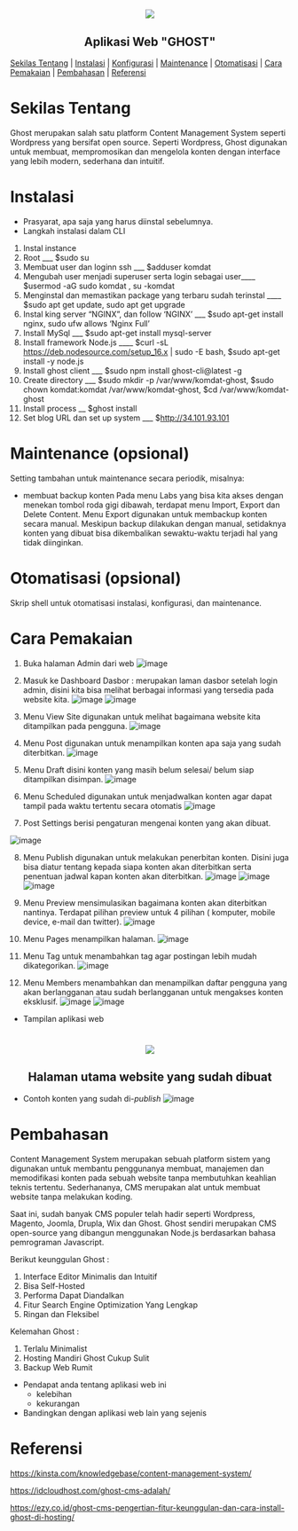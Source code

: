 <h1 align="center"><img src="https://i.pinimg.com/564x/e9/9e/d1/e99ed1d4a8bd897c2774a8756faced11.jpg"></h1>
<h2 align="center">Aplikasi Web "GHOST"</h2>

[Sekilas Tentang](#sekilas-tentang) | [Instalasi](#instalasi) | [Konfigurasi](#konfigurasi) | [Maintenance](#maintenance) | [Otomatisasi](#otomatisasi) | [Cara Pemakaian](#cara-pemakaian) | [Pembahasan](#pembahasan) | [Referensi](#referensi)

# Sekilas Tentang

Ghost merupakan salah satu platform Content Management System seperti Wordpress yang bersifat open source. Seperti Wordpress, Ghost digunakan untuk membuat, mempromosikan dan mengelola konten dengan interface yang lebih modern, sederhana dan intuitif.


# Instalasi

- Prasyarat, apa saja yang harus diinstal sebelumnya.
- Langkah instalasi dalam CLI
1.	Instal instance
2.	Root ___ $sudo su
3.	Membuat user dan loginn ssh  ___ $adduser komdat
4.	Mengubah user menjadi superuser serta login sebagai user____ $usermod -aG sudo komdat , su -komdat
5.	Menginstal dan memastikan package yang terbaru sudah terinstal ____ $sudo apt get update, sudo apt get upgrade
6.	Instal king server “NGINX”, dan follow ‘NGINX’ ___ $sudo apt-get install nginx, sudo ufw allows ‘Nginx Full’
7.	Install MySql ___ $sudo apt-get install mysql-server
8.	Install framework Node.js ____ $curl -sL https://deb.nodesource.com/setup_16.x | sudo -E bash, $sudo apt-get install -y node.js
9.	Install ghost client ___ $sudo npm install ghost-cli@latest -g 
10.	Create directory ___ $sudo mkdir -p /var/www/komdat-ghost, $sudo chown komdat:komdat /var/www/komdat-ghost, $cd /var/www/komdat-ghost
11.	Install process __ $ghost install
12.	Set blog URL dan set up system ___ $http://34.101.93.101


#  Maintenance (opsional)

Setting tambahan untuk maintenance secara periodik, misalnya:
- membuat backup konten
Pada menu Labs yang bisa kita akses dengan menekan tombol roda gigi dibawah, terdapat menu Import, Export dan Delete Content. Menu Export digunakan untuk membackup konten secara manual. Meskipun backup dilakukan dengan manual, setidaknya konten yang dibuat bisa dikembalikan sewaktu-waktu terjadi hal yang tidak diinginkan.


# Otomatisasi (opsional)

Skrip shell untuk otomatisasi instalasi, konfigurasi, dan maintenance.


# Cara Pemakaian

1.	Buka halaman Admin dari web
![image](https://user-images.githubusercontent.com/86305950/196965927-6f3627d3-220c-4855-8451-1c6b867b8d5f.png)
 
2.	Masuk ke Dashboard
Dasbor : merupakan laman dasbor setelah login admin, disini kita bisa melihat berbagai informasi yang tersedia pada website kita.
 ![image](https://user-images.githubusercontent.com/86305950/196965972-0cb685a7-cd2d-489d-b24e-053d6ede556d.png)
 ![image](https://user-images.githubusercontent.com/86305950/196967846-da868a80-e1d6-4fa7-b1f6-fb36eb642596.png)
  
3.	Menu View Site 
digunakan untuk melihat bagaimana website kita ditampilkan pada  pengguna.
 ![image](https://user-images.githubusercontent.com/86305950/196967875-ce01a134-0036-428b-9a44-07f431105288.png)

4.	Menu Post
digunakan untuk menampilkan konten apa saja yang sudah diterbitkan.
 ![image](https://user-images.githubusercontent.com/86305950/196967884-355a1094-0b9c-4067-85b3-831048682f31.png)

5.	Menu Draft
disini konten yang masih belum selesai/ belum siap ditampilkan disimpan.
 ![image](https://user-images.githubusercontent.com/86305950/196967896-d87d4342-4e34-462a-9c0f-783ecd317d55.png)

6.	Menu Scheduled
digunakan untuk menjadwalkan konten agar dapat tampil pada waktu tertentu secara otomatis
  ![image](https://user-images.githubusercontent.com/86305950/196967915-d3880c0b-accc-497c-8fae-0c62feb1df75.png)
  
7.	Post Settings 
berisi pengaturan mengenai konten yang akan dibuat.

  ![image](https://user-images.githubusercontent.com/86305950/196967938-cfd0fa4d-f663-47fe-8697-d04e49cc905e.png)

8.	Menu Publish
digunakan untuk melakukan penerbitan konten. Disini juga bisa diatur tentang kepada siapa konten akan diterbitkan serta penentuan jadwal kapan konten akan diterbitkan.
![image](https://user-images.githubusercontent.com/86305950/196967962-7fece3eb-5e79-4c8c-b094-d6991ef990f7.png)
![image](https://user-images.githubusercontent.com/86305950/196967989-ca6be152-c232-4400-86f1-e0330c6ff97b.png)
![image](https://user-images.githubusercontent.com/86305950/196967998-66966903-94b9-4680-9e8f-207d079374f0.png)

9.	 Menu Preview
mensimulasikan bagaimana konten akan diterbitkan nantinya. Terdapat pilihan preview untuk 4 pilihan ( komputer, mobile device, e-mail dan twitter).
 ![image](https://user-images.githubusercontent.com/86305950/196968019-aeb11088-f889-4585-a277-ecc0780ae3e9.png)

10.	Menu Pages
menampilkan halaman.
 ![image](https://user-images.githubusercontent.com/86305950/196968113-8aa52dcc-a633-4446-b09c-a659f88efe7a.png)

11.	Menu Tag 
untuk menambahkan tag agar postingan lebih mudah dikategorikan.
 ![image](https://user-images.githubusercontent.com/86305950/196968135-5c0f96f6-1867-43ee-814e-5c0f1fc0f82f.png)

12.	 Menu Members
menambahkan dan menampilkan daftar pengguna yang akan berlangganan atau sudah berlangganan untuk mengakses konten eksklusif.
![image](https://user-images.githubusercontent.com/86305950/196968161-6f80e221-3e3a-4513-a176-14af37676e69.png)
![image](https://user-images.githubusercontent.com/86305950/196968179-9abc56a9-a869-4931-9b26-eea660406cb9.png)


- Tampilan aplikasi web
<h1 align="center"><img src="https://user-images.githubusercontent.com/86305950/196953394-700c688b-5e91-4e7a-9aa5-c8ed6461af29.png"></h1>
<h2 align="center">Halaman utama website yang sudah dibuat</h2>

- Contoh konten yang sudah di-_publish_
![image](https://user-images.githubusercontent.com/86305950/196955987-d9314a36-c8e6-46df-b42f-68bafedc0e61.png)


# Pembahasan

Content Management System merupakan sebuah platform sistem yang digunakan untuk membantu penggunanya membuat, manajemen dan memodifikasi konten pada sebuah website tanpa membutuhkan keahlian teknis tertentu. Sederhananya, CMS merupakan alat untuk membuat website tanpa melakukan koding. 

Saat ini, sudah banyak CMS populer telah hadir seperti Wordpress, Magento, Joomla, Drupla, Wix dan Ghost. Ghost sendiri merupakan CMS open-source yang dibangun menggunakan Node.js berdasarkan bahasa pemrograman Javascript.

Berikut keunggulan Ghost :
1.	Interface Editor Minimalis dan Intuitif
2.	Bisa Self-Hosted
3.	Performa Dapat Diandalkan
4.	Fitur Search Engine Optimization Yang Lengkap
5.	Ringan dan Fleksibel

Kelemahan Ghost :
1.	Terlalu Minimalist
2.	Hosting Mandiri Ghost Cukup Sulit
3.	Backup Web Rumit

- Pendapat anda tentang aplikasi web ini
    - kelebihan
    - kekurangan
- Bandingkan dengan aplikasi web lain yang sejenis


# Referensi

https://kinsta.com/knowledgebase/content-management-system/

https://idcloudhost.com/ghost-cms-adalah/

https://ezy.co.id/ghost-cms-pengertian-fitur-keunggulan-dan-cara-install-ghost-di-hosting/
